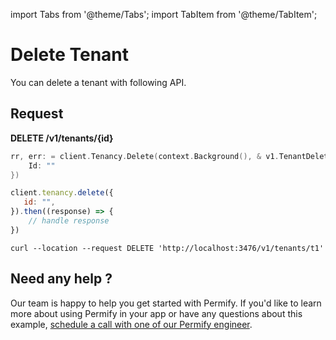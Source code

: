 import Tabs from '@theme/Tabs';
import TabItem from '@theme/TabItem';

# Delete Tenant

You can delete a tenant with following API.

## Request

**DELETE /v1/tenants/{id}** 

<Tabs>
<TabItem value="go" label="Go">

```go
rr, err: = client.Tenancy.Delete(context.Background(), & v1.TenantDeleteRequest {
    Id: ""
})
```

</TabItem>

<TabItem value="node" label="Node">

```javascript
client.tenancy.delete({
   id: "",
}).then((response) => {
    // handle response
})
```

</TabItem>
<TabItem value="curl" label="cURL">

```curl
curl --location --request DELETE 'http://localhost:3476/v1/tenants/t1'
```
</TabItem>
</Tabs>

## Need any help ?

Our team is happy to help you get started with Permify. If you'd like to learn more about using Permify in your app or have any questions about this example, [schedule a call with one of our Permify engineer](https://meetings-eu1.hubspot.com/ege-aytin/call-with-an-expert).